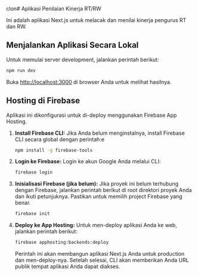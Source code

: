 clon# Aplikasi Penilaian Kinerja RT/RW

Ini adalah aplikasi Next.js untuk melacak dan menilai kinerja pengurus RT dan RW.

## Menjalankan Aplikasi Secara Lokal

Untuk memulai server development, jalankan perintah berikut:

```bash
npm run dev
```

Buka [http://localhost:3000](http://localhost:3000) di browser Anda untuk melihat hasilnya.

## Hosting di Firebase

Aplikasi ini dikonfigurasi untuk di-deploy menggunakan Firebase App Hosting.

1.  **Install Firebase CLI:**
    Jika Anda belum menginstalnya, install Firebase CLI secara global dengan perintah:e
    ```bash
    npm install -g firebase-tools
    ```

2.  **Login ke Firebase:**
    Login ke akun Google Anda melalui CLI:
    ```bash
    firebase login
    ```

3.  **Inisialisasi Firebase (jika belum):**
    Jika proyek ini belum terhubung dengan Firebase, jalankan perintah berikut di root direktori proyek Anda dan ikuti petunjuknya. Pastikan untuk memilih project Firebase yang benar.
    ```bash
    firebase init
    ```

4.  **Deploy ke App Hosting:**
    Untuk men-deploy aplikasi Anda ke web, jalankan perintah berikut:
    ```bash
    firebase apphosting:backends:deploy
    ```
    Perintah ini akan membangun aplikasi Next.js Anda untuk production dan men-deploy-nya. Setelah selesai, CLI akan memberikan Anda URL publik tempat aplikasi Anda dapat diakses.

